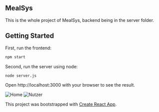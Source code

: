 ## MealSys
This is the whole project of MealSys, backend being in the server folder.

## Getting Started
First, run the frontend:

```bash
npm start
```

Second, run the server using node:
```bash
node server.js
```

Open http://localhost:3000 with your browser to see the result.

![Home](https://i.imgur.com/8vkGPqm.png)
![Nutzer](https://i.imgur.com/dZEQVOI.png)

This project was bootstrapped with [Create React App](https://github.com/facebook/create-react-app).